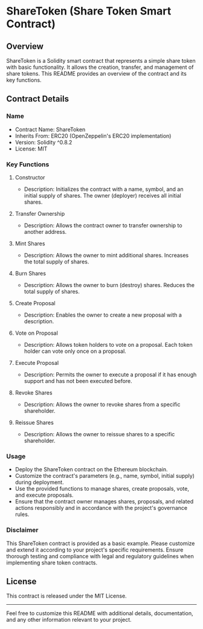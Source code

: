 
# ShareToken (Share Token Smart Contract)

## Overview

ShareToken is a Solidity smart contract that represents a simple share token with basic functionality. It allows the creation, transfer, and management of share tokens. This README provides an overview of the contract and its key functions.

## Contract Details

### Name

- Contract Name: ShareToken
- Inherits From: ERC20 (OpenZeppelin's ERC20 implementation)
- Version: Solidity ^0.8.2
- License: MIT

### Key Functions

1. Constructor

   - Description: Initializes the contract with a name, symbol, and an initial supply of shares. The owner (deployer) receives all initial shares.

2. Transfer Ownership

   - Description: Allows the contract owner to transfer ownership to another address.

3. Mint Shares

   - Description: Allows the owner to mint additional shares. Increases the total supply of shares.

4. Burn Shares

   - Description: Allows the owner to burn (destroy) shares. Reduces the total supply of shares.

5. Create Proposal

   - Description: Enables the owner to create a new proposal with a description.

6. Vote on Proposal

   - Description: Allows token holders to vote on a proposal. Each token holder can vote only once on a proposal.

7. Execute Proposal

   - Description: Permits the owner to execute a proposal if it has enough support and has not been executed before.

8. Revoke Shares

   - Description: Allows the owner to revoke shares from a specific shareholder.

9. Reissue Shares

   - Description: Allows the owner to reissue shares to a specific shareholder.

### Usage

- Deploy the ShareToken contract on the Ethereum blockchain.
- Customize the contract's parameters (e.g., name, symbol, initial supply) during deployment.
- Use the provided functions to manage shares, create proposals, vote, and execute proposals.
- Ensure that the contract owner manages shares, proposals, and related actions responsibly and in accordance with the project's governance rules.

### Disclaimer

This ShareToken contract is provided as a basic example. Please customize and extend it according to your project's specific requirements. Ensure thorough testing and compliance with legal and regulatory guidelines when implementing share token contracts.

## License

This contract is released under the MIT License.

---

Feel free to customize this README with additional details, documentation, and any other information relevant to your project.
